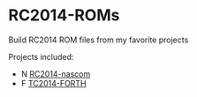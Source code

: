 # RC2014-ROMs
Build RC2014 ROM files from my favorite projects

Projects included:
 * N [RC2014-nascom](https://github.com/tocisz/RC2014-nascom)
 * F [TC2014-FORTH](https://github.com/tocisz/TC2014-FORTH)
